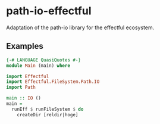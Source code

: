 # path-io-effectful

Adaptation of the path-io library for the effectful ecosystem.

## Examples

```haskell
{-# LANGUAGE QuasiQuotes #-}
module Main (main) where

import Effectful
import Effectful.FileSystem.Path.IO
import Path

main :: IO ()
main =
  runEff $ runFileSystem $ do
    createDir [reldir|hoge]
```
